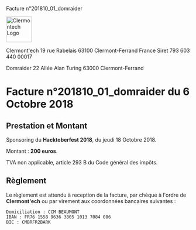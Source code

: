 <p class="invoice-number">Facture n°201810_01_domraider</p>

<img class="left" width="70px" src="http://clermontech.org/images/clermontech_logo_200px.png" alt="Clermontech Logo" />

<p class="address-us">
<span class="address-title">Clermont'ech</span>
<span class="address-street">19 rue Rabelais</span>
<span class="address-city">63100 Clermont-Ferrand</span>
<span class="address-country">France</span>
<span class="address-extra">Siret 793 603 440 00017</span>
</p>

<p class="address-client">
<span class="address-title">Domraider</span>
<span class="address-street">22 Allée Alan Turing</span>
<span class="address-city">63000 Clermont-Ferrand</span>
</p>

<h1 class="invoice-title">
Facture n°201810_01_domraider du 6 Octobre 2018
</h1>


## Prestation et Montant


Sponsoring du **Hacktoberfest 2018**, du jeudi 18 Octobre 2018.

Montant : **200 euros**.

TVA non applicable, article 293 B du Code général des impôts.


## Règlement

Le règlement est attendu à reception de la facture, par chèque à l'ordre de
**Clermont'ech** ou par virement aux coordonnées bancaires suivantes :

	Domiciliation : CCM BEAUMONT
	IBAN : FR76 1558 9636 3805 1013 7084 086
	BIC : CMBRFR2BARK
